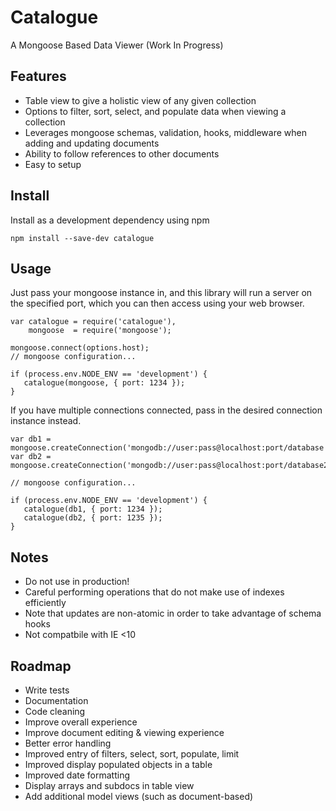 Catalogue
=========

A Mongoose Based Data Viewer (Work In Progress)

## Features

- Table view to give a holistic view of any given collection
- Options to filter, sort, select, and populate data when viewing a collection
- Leverages mongoose schemas, validation, hooks, middleware when adding and updating documents
- Ability to follow references to other documents
- Easy to setup

## Install

Install as a development dependency using npm

````
npm install --save-dev catalogue
````

## Usage

Just pass your mongoose instance in, and this library will run a server
on the specified port, which you can then access using your web browser.

````
var catalogue = require('catalogue'),
    mongoose  = require('mongoose');

mongoose.connect(options.host);
// mongoose configuration...

if (process.env.NODE_ENV == 'development') {
   catalogue(mongoose, { port: 1234 });
}
````

If you have multiple connections connected, pass in the desired connection instance instead.

````
var db1 = mongoose.createConnection('mongodb://user:pass@localhost:port/database');
var db2 = mongoose.createConnection('mongodb://user:pass@localhost:port/database2');

// mongoose configuration...

if (process.env.NODE_ENV == 'development') {
   catalogue(db1, { port: 1234 });
   catalogue(db2, { port: 1235 });
}
````

## Notes
- Do not use in production!
- Careful performing operations that do not make use of indexes efficiently
- Note that updates are non-atomic in order to take advantage of schema hooks
- Not compatbile with IE <10

## Roadmap

- Write tests
- Documentation
- Code cleaning
- Improve overall experience
- Improve document editing & viewing experience
- Better error handling
- Improved entry of filters, select, sort, populate, limit
- Improved display populated objects in a table
- Improved date formatting
- Display arrays and subdocs in table view
- Add additional model views (such as document-based)

